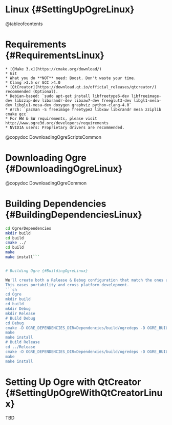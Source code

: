 # Linux {#SettingUpOgreLinux}

@tableofcontents

# Requirements {#RequirementsLinux}
    * [CMake 3.x](https://cmake.org/download/)
    * Git
    * What you do **NOT** need: Boost. Don't waste your time.
    * Clang >3.5 or GCC >4.0
    * [QtCreator](https://download.qt.io/official_releases/qtcreator/) recommended (Optional).
    * Debian-based: `sudo apt-get install libfreetype6-dev libfreeimage-dev libzzip-dev libxrandr-dev libxaw7-dev freeglut3-dev libgl1-mesa-dev libglu1-mesa-dev doxygen graphviz python-clang-4.0`
    * Arch: `pacman -S freeimage freetype2 libxaw libxrandr mesa zziplib cmake gcc`
    * For HW & SW requirements, please visit http://www.ogre3d.org/developers/requirements
    * NVIDIA users: Proprietary drivers are recommended.

@copydoc DownloadingOgreScriptsCommon

# Downloading Ogre {#DownloadingOgreLinux}

@copydoc DownloadingOgreCommon

# Building Dependencies {#BuildingDependenciesLinux}

```sh
cd Ogre/Dependencies
mkdir build
cd build
cmake ../
cd build
make
make install```


# Building Ogre {#BuildingOgreLinux}

We'll create both a Release & Debug configuration that match the ones used in Windows.
This eases portability and cross platform development.
```sh
cd Ogre
mkdir build
cd build
mkdir Debug
mkdir Release
# Build Debug
cd Debug
cmake -D OGRE_DEPENDENCIES_DIR=Dependencies/build/ogredeps -D OGRE_BUILD_SAMPLES2=1 -D OGRE_USE_BOOST=0 -D OGRE_CONFIG_THREAD_PROVIDER=0 -D OGRE_CONFIG_THREADS=0 -D CMAKE_BUILD_TYPE=Debug ../../
make
make install
# Build Release
cd ../Release
cmake -D OGRE_DEPENDENCIES_DIR=Dependencies/build/ogredeps -D OGRE_BUILD_SAMPLES2=1 -D OGRE_USE_BOOST=0 -D OGRE_CONFIG_THREAD_PROVIDER=0 -D OGRE_CONFIG_THREADS=0 -D CMAKE_BUILD_TYPE=Release ../../
make
make install
```


# Setting Up Ogre with QtCreator {#SettingUpOgreWithQtCreatorLinux}
TBD
